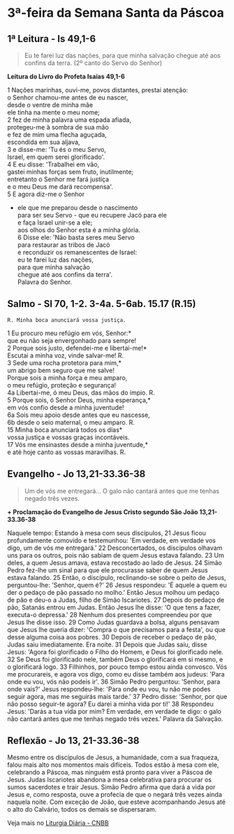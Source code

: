 # 3ª-feira da Semana Santa da Páscoa

## 1ª Leitura - Is 49,1-6

> Eu te farei luz das nações, para que minha salvação chegue até aos confins da terra. (2º canto do Servo do Senhor)

**Leitura do Livro do Profeta Isaías 49,1-6**

1 Nações marinhas, ouvi-me, povos distantes, prestai atenção:   
 o Senhor chamou-me antes de eu nascer,   
 desde o ventre de minha mãe   
 ele tinha na mente o meu nome;    
2 fez de minha palavra uma espada afiada,   
 protegeu-me à sombra de sua mão   
 e fez de mim uma flecha aguçada,   
 escondida em sua aljava,    
3 e disse-me: 'Tu és o meu Servo,   
 Israel, em quem serei glorificado'.    
4 E eu disse: 'Trabalhei em vão,   
 gastei minhas forças sem fruto, inutilmente;   
 entretanto o Senhor me fará justiça   
 e o meu Deus me dará recompensa'.    
5 E agora diz-me o Senhor   
 - ele que me preparou desde o nascimento   
 para ser seu Servo - que eu recupere Jacó para ele   
 e faça Israel unir-se a ele;   
 aos olhos do Senhor esta é a minha glória.    
6 Disse ele: 'Não basta seres meu Servo   
 para restaurar as tribos de Jacó   
 e reconduzir os remanescentes de Israel:   
 eu te farei luz das nações,   
 para que minha salvação   
 chegue até aos confins da terra'.   
 Palavra do Senhor.

## Salmo - Sl 70, 1-2. 3-4a. 5-6ab. 15.17 (R.15)

`R. Minha boca anunciará vossa justiça.`

1 Eu procuro meu refúgio em vós, Senhor:*   
 que eu não seja envergonhado para sempre!    
2 Porque sois justo, defendei-me e libertai-me!*   
 Escutai a minha voz, vinde salvar-me! R.    
3 Sede uma rocha protetora para mim,*   
 um abrigo bem seguro que me salve!   
 Porque sois a minha força e meu amparo,   
 o meu refúgio, proteção e segurança!    
4a Libertai-me, ó meu Deus, das mãos do ímpio. R.    
5 Porque sois, ó Senhor Deus, minha esperança,*   
 em vós confio desde a minha juventude!    
6a Sois meu apoio desde antes que eu nascesse,     
6b desde o seio maternal, o meu amparo. R.    
15 Minha boca anunciará todos os dias*   
 vossa justiça e vossas graças incontáveis.    
17 Vós me ensinastes desde a minha juventude,*   
 e até hoje canto as vossas maravilhas. R.

## Evangelho - Jo 13,21-33.36-38

> Um de vós me entregará... O galo não cantará antes que me tenhas negado três vezes.

**+ Proclamação do Evangelho de Jesus Cristo segundo São João 13,21-33.36-38**

Naquele tempo:     Estando à mesa com seus discípulos,    21 Jesus ficou profundamente comovido e testemunhou:     'Em verdade, em verdade vos digo,     um de vós me entregará.'    22 Desconcertados,     os discípulos olhavam uns para os outros,     pois não sabiam de quem Jesus estava falando.    23 Um deles, a quem Jesus amava,     estava recostado ao lado de Jesus.    24 Simão Pedro fez-lhe um sinal     para que ele procurasse saber      de quem Jesus estava falando.    25 Então, o discípulo,     reclinando-se sobre o peito de Jesus, perguntou-lhe:     'Senhor, quem é?'    26 Jesus respondeu:     'É aquele a quem eu der o pedaço de pão     passado no molho.'     Então Jesus molhou um pedaço de pão      e deu-o a Judas, filho de Simão Iscariotes.    27 Depois do pedaço de pão,     Satanás entrou em Judas.     Então Jesus lhe disse:     'O que tens a fazer, executa-o depressa.'    28 Nenhum dos presentes compreendeu     por que Jesus lhe disse isso.    29 Como Judas guardava a bolsa, alguns pensavam     que Jesus lhe queria dizer:     'Compra o que precisamos para a festa',     ou que desse alguma coisa aos pobres.    30 Depois de receber o pedaço de pão,     Judas saiu imediatamente.     Era noite.    31 Depois que Judas saiu,     disse Jesus:     'Agora foi glorificado o Filho do Homem,     e Deus foi glorificado nele.    32 Se Deus foi glorificado nele,     também Deus o glorificará em si mesmo,     e o glorificará logo.    33 Filhinhos,      por pouco tempo estou ainda convosco.     Vós me procurareis,     e agora vos digo, como eu disse também aos judeus:     'Para onde eu vou, vós não podeis ir'.    36 Simão Pedro perguntou:     'Senhor, para onde vais?'     Jesus respondeu-lhe:     'Para onde eu vou,     tu não me podes seguir agora,     mas me seguirás mais tarde.'    37 Pedro disse:     'Senhor, por que não posso seguir-te agora?     Eu darei a minha vida por ti!'    38 Respondeu Jesus:     'Darás a tua vida por mim?     Em verdade, em verdade te digo:     o galo não cantará antes que me tenhas negado três vezes.'     Palavra da Salvação.

## Reflexão - Jo 13, 21-33.36-38

Mesmo entre os discípulos de Jesus, a humanidade, com a sua fraqueza, falou mais alto nos momentos mais difíceis. Todos estão à mesa com ele, celebrando a Páscoa, mas ninguém está pronto para viver a Páscoa de Jesus. Judas Iscariotes abandona a mesa celebrativa para procurar os sumos sacerdotes e trair Jesus. Simão Pedro afirma que dará a vida por Jesus e, como resposta, ouve a profecia de que o negará três vezes ainda naquela noite. Com exceção de João, que esteve acompanhando Jesus até o alto do Calvário, todos os demais se dispersaram.

Veja mais no [Liturgia Diária - CNBB](http://liturgiadiaria.cnbb.org.br/app/user/user/UserView.php?ano=2017&mes=4&dia=11)